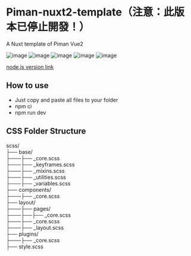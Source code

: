 # Piman-nuxt2-template（注意：此版本已停止開發！）

A Nuxt template of Piman Vue2  

![image](https://badgen.net/badge/vue/2.x/green) ![image](https://badgen.net/badge/Nuxt/2.x/green) ![image](https://badgen.net/badge/Piman/1.x/green)  ![image](https://badgen.net/badge/nodejs/v18/red) ![image](https://badgen.net/badge/license/Apache-2.0/orange)

[node.js version link](https://nodejs.org/zh-tw/download/releases/)

## How to use

- Just copy and paste all files to your folder
- npm ci  
- npm run dev  


## CSS Folder Structure

scss/  
├── base/  
├───├── \_core.scss  
├───├── \_keyframes.scss  
├───├── \_mixins.scss  
├───├── \_utilities.scss   
├───├── \_variables.scss  
├── components/  
├───├── \_core.scss  
├── layout/  
├───├── pages/  
├───├──├── \_core.scss  
├───├── \_core.scss  
├───├── \_layout.scss  
├── plugins/  
├───├── \_core.scss  
├── style.scss


